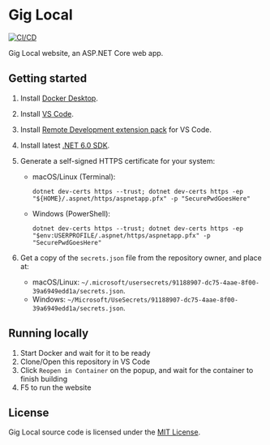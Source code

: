 # Gig Local

[![CI/CD](https://github.com/GigLocal/gig-local-backend/actions/workflows/cicd.yml/badge.svg)](https://github.com/GigLocal/gig-local-backend/actions/workflows/cicd.yml)

Gig Local website, an ASP.NET Core web app.

## Getting started

1. Install [Docker Desktop](https://www.docker.com/products/docker-desktop).
2. Install [VS Code](https://code.visualstudio.com/download).
3. Install [Remote Development extension pack](https://marketplace.visualstudio.com/items?itemName=ms-vscode-remote.vscode-remote-extensionpack) for VS Code.
4. Install latest [.NET 6.0 SDK](https://dotnet.microsoft.com/download/dotnet/6.0).
5. Generate a self-signed HTTPS certificate for your system:

	- macOS/Linux (Terminal):
        ```
        dotnet dev-certs https --trust; dotnet dev-certs https -ep "${HOME}/.aspnet/https/aspnetapp.pfx" -p "SecurePwdGoesHere"
        ```
    - Windows (PowerShell):
        ```
        dotnet dev-certs https --trust; dotnet dev-certs https -ep "$env:USERPROFILE/.aspnet/https/aspnetapp.pfx" -p "SecurePwdGoesHere"
        ```

6. Get a copy of the `secrets.json` file from the repository owner, and place at:
    - macOS/Linux: `~/.microsoft/usersecrets/91188907-dc75-4aae-8f00-39a6949edd1a/secrets.json`.
    - Windows: `~/Microsoft/UseSecrets/91188907-dc75-4aae-8f00-39a6949edd1a/secrets.json`.

## Running locally

1. Start Docker and wait for it to be ready
2. Clone/Open this repository in VS Code
3. Click `Reopen in Container` on the popup, and wait for the container to finish building
4. F5 to run the website

## License

Gig Local source code is licensed under the [MIT License](LICENSE).

